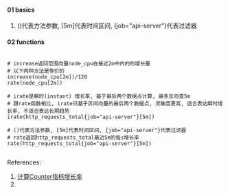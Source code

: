 

#### 01 basics

1. ()代表方法参数, [5m]代表时间区间, {job="api-server"}代表过滤器



#### 02 functions



```shell

# increase返回范围向量node_cpu在最近2m中内的的增长量
# 以下两种方法是等价的
increase(node_cpu[2m])/120
rate(node_cpu[2m])

# irate是瞬时(instant) 增长率, 基于最后两个数据点计算, 最多反向查5m
# 跟rate函数相比, irate只基于区间向量的最后两个数据点, 灵敏度更高, 适合表达瞬时增长率, 不适合表达长期趋势
irate(http_requests_total{job="api-server"}[5m])

# ()代表方法参数, [5m]代表时间区间, {job="api-server"}代表过滤器
# rate返回http_requests_total最近5m的每s增长率
rate(http_requests_total{job="api-server"}[5m])


```



References: 

1. [计算Counter指标增长率](https://yunlzheng.gitbook.io/prometheus-book/parti-prometheus-ji-chu/promql/prometheus-promql-functions#ji-suan-counter-zhi-biao-zeng-chang-lv)
2. 

